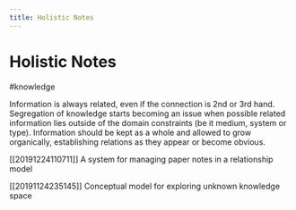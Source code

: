 ```yaml
---
title: Holistic Notes
---
```


# Holistic Notes

#knowledge
 
Information is always related, even if the connection is 2nd or 3rd hand. 
Segregation of knowledge starts becoming an issue when possible related information lies outside of the domain constraints (be it medium, system or type). 
Information should be kept as a whole and allowed to grow organically, establishing relations as they appear or become obvious.

[[20191224110711]] A system for managing paper notes in a relationship model

[[20191124235145]] Conceptual model for exploring unknown knowledge space

